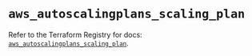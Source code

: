 # `aws_autoscalingplans_scaling_plan`

Refer to the Terraform Registry for docs: [`aws_autoscalingplans_scaling_plan`](https://registry.terraform.io/providers/hashicorp/aws/5.54.1/docs/resources/autoscalingplans_scaling_plan).
